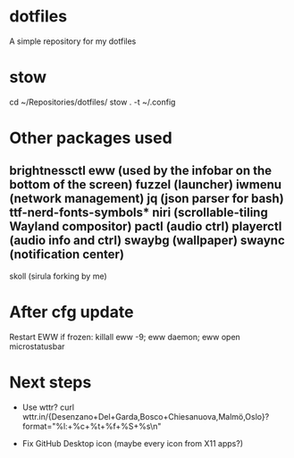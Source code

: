 # dotfiles

A simple repository for my dotfiles

# stow

cd ~/Repositories/dotfiles/
stow . -t ~/.config

# Other packages used

brightnessctl
eww (used by the infobar on the bottom of the screen)
fuzzel (launcher)
iwmenu (network management)
jq (json parser for bash)
ttf-nerd-fonts-symbols*
niri (scrollable-tiling Wayland compositor)
pactl (audio ctrl)
playerctl (audio info and ctrl)
swaybg (wallpaper)
swaync (notification center)
---
skoll (sirula forking by me)

# After cfg update

Restart EWW if frozen: killall eww -9; eww daemon; eww open microstatusbar

# Next steps

- Use wttr? curl wttr.in/{Desenzano+Del+Garda,Bosco+Chiesanuova,Malmö,Oslo}?format="%l:+%c+%t+%f+%S+%s\n"

- Fix GitHub Desktop icon (maybe every icon from X11 apps?)
